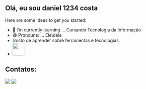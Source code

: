 ## Olá, eu sou daniel 1234 costa

<!--
**daniel1234costa/daniel1234costa** is a ✨ _special_ ✨ repository because its `README.md` (this file) appears on your GitHub profile.
-->

Here are some ideas to get you started:


- 🌱 I’m currently learning ... Cursando Tecnologia da Informação
- 😄 Pronouns: ... Ele\dele
- Gosto de aprender sobre ferramentas e tecnologias
- <img loading="lazy" src="https://cdn.jsdelivr.net/gh/devicons/devicon/icons/git/git-original.svg" width="40" height="40"/>
## Contatos:

<div>
<a href="https://instagram.com/d4niel_costa__" target="_blank"><img loading="lazy" src="https://img.shields.io/badge/-Instagram-%23E4405F?style=for-the-badge&logo=instagram&logoColor=white" target="_blank"></a>
<a href = "ds9324621@gmail.com"><img loading="lazy" src="https://img.shields.io/badge/Gmail-D14836?style=for-the-badge&logo=gmail&logoColor=white" target="_blank"></a> 
</div>

